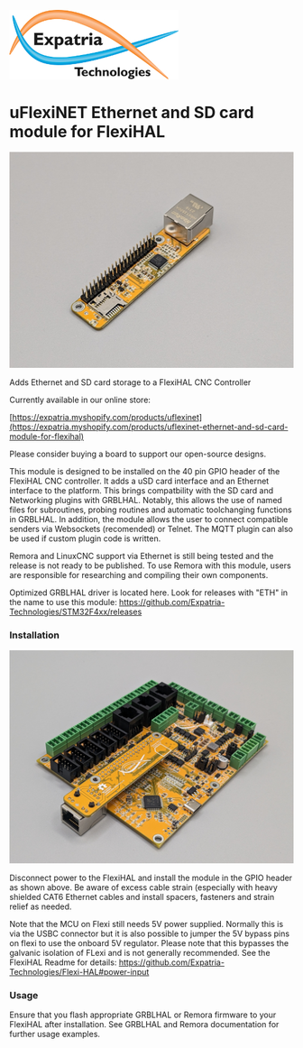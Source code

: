 ![Logo](/readme_images/logo_sm.jpg)
# uFlexiNET Ethernet and SD card module for FlexiHAL
<img src="/readme_images/Board_photo.jpg" width="800">


Adds Ethernet and SD card storage to a FlexiHAL CNC Controller

Currently available in our online store:

[https://expatria.myshopify.com/products/uflexinet](https://expatria.myshopify.com/products/uflexinet-ethernet-and-sd-card-module-for-flexihal)

Please consider buying a board to support our open-source designs. 

This module is designed to be installed on the 40 pin GPIO header of the FlexiHAL CNC controller.  It adds a uSD card interface and an Ethernet interface to the platform.  This brings compatbility with the SD card and Networking plugins with GRBLHAL.  Notably, this allows the use of named files for subroutines, probing routines and automatic toolchanging functions in GRBLHAL.  In addition, the module allows the user to connect compatible senders via Websockets (recomended) or Telnet.  The MQTT plugin can also be used if custom plugin code is written.

Remora and LinuxCNC support via Ethernet is still being tested and the release is not ready to be published.  To use Remora with this module, users are responsible for researching and compiling their own components.

Optimized GRBLHAL driver is located here.  Look for releases with "ETH" in the name to use this module: 
https://github.com/Expatria-Technologies/STM32F4xx/releases

### Installation
<img src="/readme_images/Board_installed.jpg" width="800">

Disconnect power to the FlexiHAL and install the module in the GPIO header as shown above.  Be aware of excess cable strain (especially with heavy shielded CAT6 Ethernet cables and install spacers, fasteners and strain relief as needed.

Note that the MCU on Flexi still needs 5V power supplied.  Normally this is via the USBC connector but it is also possible to jumper the 5V bypass pins on flexi to use the onboard 5V regulator.  Please note that this bypasses the galvanic isolation of FLexi and is not generally recommended.  See the FlexiHAL Readme for details:
https://github.com/Expatria-Technologies/Flexi-HAL#power-input



### Usage

Ensure that you flash appropriate GRBLHAL or Remora firmware to your FlexiHAL after installation.  See GRBLHAL and Remora documentation for further usage examples.  
